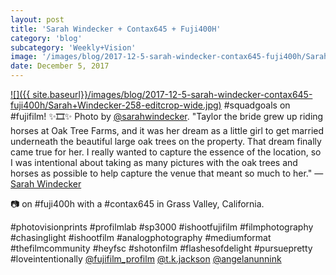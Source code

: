 ```yaml
---
layout: post
title: 'Sarah Windecker + Contax645 + Fuji400H'
category: 'blog'
subcategory: 'Weekly+Vision'
image: '/images/blog/2017-12-5-sarah-windecker-contax645-fuji400h/Sarah+Windecker-258-editcrop-wide.jpg'
date: December 5, 2017
---
```


[![]({{ site.baseurl}}/images/blog/2017-12-5-sarah-windecker-contax645-fuji400h/Sarah+Windecker-258-editcrop-wide.jpg)](http://www.sarahwindeckerphotography.com/) 
#squadgoals on #fujifilm! ✨🎞✨ Photo by [@sarahwindecker](http://www.sarahwindeckerphotography.com/). "Taylor the bride grew up riding horses at Oak Tree Farms, and it was her dream as a little girl to get married underneath the beautiful large oak trees on the property. That dream finally came true for her. I really wanted to capture the essence of the location, so I was intentional about taking as many pictures with the oak trees and horses as possible to help capture the venue that meant so much to her." — [Sarah Windecker](http://www.sarahwindeckerphotography.com/)

📷 on #fuji400h with a #contax645 in Grass Valley, California.

#photovisionprints #profilmlab #sp3000 #ishootfujifilm #filmphotography #chasinglight #ishootfilm #analogphotography #mediumformat #thefilmcommunity #heyfsc #shotonfilm #flashesofdelight #pursuepretty #loveintentionally [@fujifilm_profilm](http://www.fujifilmusa.com/products/film_photography/index.html) [@t.k.jackson](http://www.instagram.com/t.k.jackson/) [@angelanunnink](http://angelanunnink.com/) 


